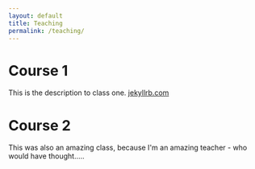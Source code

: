 ```yaml
---
layout: default
title: Teaching
permalink: /teaching/
---
```


# Course 1
This is the description to class one. [jekyllrb.com](https://jekyllrb.com/)

# Course 2
This was also an amazing class, because I'm an amazing teacher - who would have thought.....